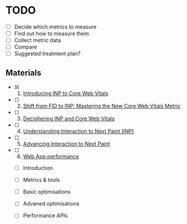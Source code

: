 # TODO

- [ ] Decide which metrics to measure
- [ ] Find out how to measure them
- [ ] Collect metric data
- [ ] Compare
- [ ] Suggested treatment plan?

## Materials

- [x] 1. [Introducing INP to Core Web Vitals](https://developers.google.com/search/blog/2023/05/introducing-inp)
- [ ] 2. [Shift from FID to INP: Mastering the New Core Web Vitals Metric](https://www.youtube.com/watch?v=qWXGBGhEZ0w)
- [ ] 3. [Deciphering INP and Core Web Vitals](https://www.youtube.com/watch?v=QdcKuo-N3kU)
- [ ] 4. [Understanding Interaction to Next Paint (INP)](https://frontendmasters.com/blog/understanding-inp/)
- [ ] 5. [Advancing Interaction to Next Paint](https://web.dev/blog/inp-cwv)
- [ ] 6. [Web App performance](https://frontendmasters.com/courses/web-app-performance)
  - [ ] Introduction
  - [ ] Metrics & tools
  - [ ] Basic optimisations
  - [ ] Advaned optimisations
  - [ ] Performance APIs
  